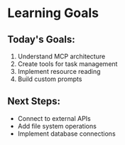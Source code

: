 # Learning Goals

## Today's Goals:
1. Understand MCP architecture
2. Create tools for task management
3. Implement resource reading
4. Build custom prompts

## Next Steps:
- Connect to external APIs
- Add file system operations
- Implement database connections
